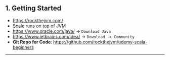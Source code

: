 ## 1. Getting Started
* https://rockthejvm.com/
* Scale runs on top of JVM
* https://www.oracle.com/java/ -> `Download Java`
* https://www.jetbrains.com/idea/ -> `Download -> Community`
* __Git Repo for Code__: https://github.com/rockthejvm/udemy-scala-beginners

***
